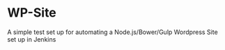 # WP-Site
A simple test set up for automating a Node.js/Bower/Gulp Wordpress Site set up in Jenkins
